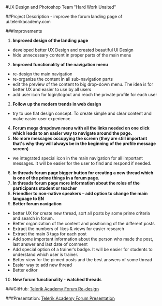 #UX Design and Photoshop Team "Hard Work Unaited"

##Project Description - improve the forum landing page of ui.telerikacademy.com

###Improvements

1. __Improved design of the landing page__
  -	developed better UX Design and created beautiful UI Design
  -	hide unnecessary content in proper parts of the main menu
2. __Improved functionality of the navigation menu__
  -	re-design the main navigation
  -	re-organize the content in all sub-navigation parts 
  -	edit the preview of the content to big drop-down menu. The idea is for better UX and easier to use by all users
  -	add user icon for login/logout and reach the private profile for each user
3. __Follow up the modern trends in web design__
  -	try to use flat design concept. To create simple and clear content and make easier user experience.
4. __Forum mega dropdown menu with all the links needed on one click which leads to an easier way to navigate around the page.__
5. __No more messages occupying the screen (they are still important that's why they will always be in the beginning of the profile message screen)__
  -	we integrated special icon in the main navigation for all important messages. It will be easier for the user to find and respond if needed.
6. __In threads forum page bigger button for creating a new thread which is one of the prime things in a forum page.__
7. __In threads forum page more information about the roles of the participants student or teacher__
8. __Friendlier to non-native speakers – add option to change the main language to EN__
9. __Better forum navigation__
  -	better UX for create new thread, sort all posts by some prime criteria and search in forum.
  -	Better organization of the content and positioning of the different posts
  -	Extract the numbers of likes & views for easier research
  -	Extract the main 3 tags for each post
  -	Add some important information about the person who made the post, last answer and  last date of comment
  -	Add special option of a trainer’s badge. It will be easier for students to understand which user is trainer.
  -	Better view for the pinned posts and the best answers of some thread
  -	Easier way to add new thread
  -	Better editor 
10. __New forum functionality - watched threads__


###GitHub: <a href="https://github.com/UX-Design-and-PS/Hard-work-unaited">Telerik Academy Forum Re-design</a>

###Presentation: <a href="https://prezi.com/r_2g0pqparx8/ux-design-and-photoshop-team/">Telerik Academy Forum Presentation</a>
